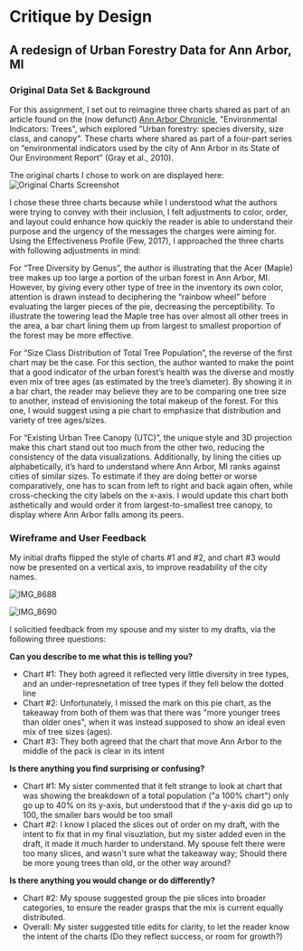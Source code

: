 # Critique by Design
## A redesign of Urban Forestry Data for Ann Arbor, MI

### Original Data Set & Background
For this assignment, I set out to reimagine three charts shared as part of an article found on the (now defunct) [Ann Arbor Chronicle](https://annarborchronicle.com/2010/05/28/environmental-indicators-trees/index.html), "Environmental Indicators: Trees", which explored "Urban forestry: species diversity, size class, and canopy". These charts where shared as part of a four-part series on “environmental indicators used by the city of Ann Arbor in its State of Our Environment Report” (Gray et al., 2010).

The original charts I chose to work on are displayed here:
![Original Charts Screenshot](https://user-images.githubusercontent.com/67763281/88246107-83040d00-cc67-11ea-9957-88f6ef8d7bad.png)

I chose these three charts because while I understood what the authors were trying to convey with their inclusion, I felt adjustments to color, order, and layout could enhance how quickly the reader is able to understand their purpose and the urgency of the messages the charges were aiming for. Using the Effectiveness Profile (Few, 2017), I approached the three charts with following adjustments in mind: 

For “Tree Diversity by Genus”, the author is illustrating that the Acer (Maple) tree makes up too large a portion of the urban forest in Ann Arbor, MI.  However, by giving every other type of tree in the inventory its own color, attention is drawn instead to deciphering the “rainbow wheel” before evaluating the larger pieces of the pie, decreasing the perceptibility.  To illustrate the towering lead the Maple tree has over almost all other trees in the area, a bar chart lining them up from largest to smallest proportion of the forest may be more effective. 

For “Size Class Distribution of Total Tree Population”, the reverse of the first chart may be the case. For this section, the author wanted to make the point that a good indicator of the urban forest’s health was the diverse and mostly even mix of tree ages (as estimated by the tree’s diameter).  By showing it in a bar chart, the reader may believe they are to be comparing one tree size to another, instead of envisioning the total makeup of the forest.  For this one, I would suggest using a pie chart to emphasize that distribution and variety of tree ages/sizes. 

For “Existing Urban Tree Canopy (UTC)”, the unique style and 3D projection make this chart stand out too much from the other two, reducing the consistency of the data visualizations.  Additionally, by lining the cities up alphabetically, it’s hard to understand where Ann Arbor, MI ranks against cities of similar sizes.  To estimate if they are doing better or worse comparatively, one has to scan from left to right and back again often, while cross-checking the city labels on the x-axis. I would update this chart both asthetically and would order it from largest-to-smallest tree canopy, to display where Ann Arbor falls among its peers.  

### Wireframe and User Feedback
My initial drafts flipped the style of charts #1 and #2, and chart #3 would now be presented on a vertical axis, to improve readability of the city names.

![IMG_8688](https://user-images.githubusercontent.com/67763281/88246764-826c7600-cc69-11ea-968a-bd27543fca72.jpg)

![IMG_8690](https://user-images.githubusercontent.com/67763281/88246772-88faed80-cc69-11ea-92ef-06873842b9c2.jpg)

I solicitied feedback from my spouse and my sister to my drafts, via the following three questions:

**Can you describe to me what this is telling you?**
* Chart #1: They both agreed it reflected very little diversity in tree types, and an under-represnetation of tree types if they fell below the dotted line
* Chart #2: Unfortunately, I missed the mark on this pie chart, as the takeaway from both of them was that there was "more younger trees than older ones", when it was instead supposed to show an ideal even mix of tree sizes (ages).
* Chart #3: They both agreed that the chart that move Ann Arbor to the middle of the pack is clear in its intent

**Is there anything you find surprising or confusing?**
* Chart #1: My sister commented that it felt strange to look at chart that was showing the breakdown of a total population ("a 100% chart") only go up to 40% on its y-axis, but understood that if the y-axis did go up to 100, the smaller bars would be too small 
* Chart #2: I know I placed the slices out of order on my draft, with the intent to fix that in my final visuzlation, but my sister added even in the draft, it made it much harder to understand. My spouse felt there were too many slices, and wasn't sure what the takeaway way; Should there be more young trees than old, or the other way around?

**Is there anything you would change or do differently?**
* Chart #2: My spouse suggested group the pie slices into broader categories, to ensure the reader grasps that the mix is current equally distributed. 
* Overall: My sister suggested title edits for clarity, to let the reader know the intent of the charts (Do they reflect success, or room for growth?)
